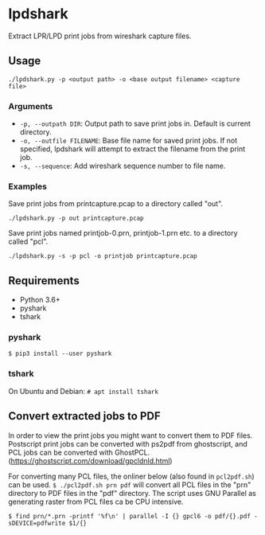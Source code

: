# lpdshark
Extract LPR/LPD print jobs from wireshark capture files.

## Usage
```
./lpdshark.py -p <output path> -o <base output filename> <capture file>
```
### Arguments
- `-p, --outpath DIR`:      Output path to save print jobs in. Default is current directory.
- `-o, --outfile FILENAME`: Base file name for saved print jobs. If not specified, lpdshark will
                            attempt to extract the filename from the print job.
- `-s, --sequence`:         Add wireshark sequence number to file name.

### Examples
Save print jobs from printcapture.pcap to a directory called "out".
```
./lpdshark.py -p out printcapture.pcap
```
Save print jobs named printjob-0.prn, printjob-1.prn etc. to a directory called "pcl". 
```
./lpdshark.py -s -p pcl -o printjob printcapture.pcap
```

## Requirements
- Python 3.6+
- pyshark
- tshark

### pyshark
`$ pip3 install --user pyshark`
### tshark
On Ubuntu and Debian:
`# apt install tshark`

## Convert extracted jobs to PDF
In order to view the print jobs you might want to convert them to PDF files. Postscript
print jobs can be converted with ps2pdf from ghostscript, and PCL jobs can be converted
with GhostPCL. (https://ghostscript.com/download/gpcldnld.html)

For converting many PCL files, the onliner below (also found in `pcl2pdf.sh`) can be used.
`$ ./pcl2pdf.sh prn pdf` will convert all PCL files in the "prn" directory to PDF files in
the "pdf" directory. The script uses GNU Parallel as generating raster from PCL files ca
be CPU intensive.

`$ find prn/*.prn -printf '%f\n' | parallel -I {} gpcl6 -o pdf/{}.pdf -sDEVICE=pdfwrite $1/{}`
